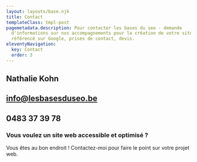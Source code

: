 ```yaml
---
layout: layouts/base.njk
title: Contact
templateClass: tmpl-post
pagemetadata.description: Pour contacter les bases du seo - demande
  d'informations sur nos accompagnements pour la création de votre site internet
  référencé sur Google, prises de contact, devis.
eleventyNavigation:
  key: Contact
  order: 3
---
```

## Nathalie Kohn

## info@lesbasesduseo.be

## 0483 37 39 78

### Vous voulez un site web accessible et optimisé ?

Vous êtes au bon endroit ! Contactez-moi pour faire le point sur votre projet web.